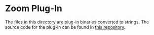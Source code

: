 # Zoom Plug-In
The files in this directory are plug-in binaries converted to strings.
The source code for the plug-in can be found in [this repository](https://github.com/QuisPic/ae-zoom-plugin).